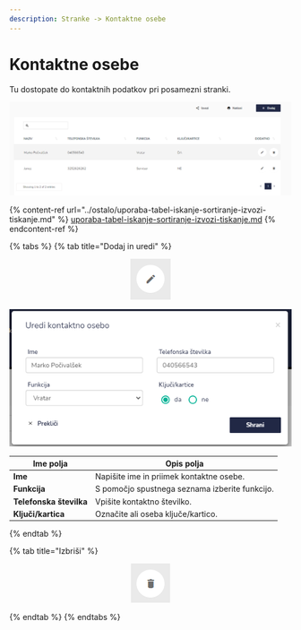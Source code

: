 ```yaml
---
description: Stranke -> Kontaktne osebe
---
```


# Kontaktne osebe

Tu dostopate do kontaktnih podatkov pri posamezni stranki.

![](../.gitbook/assets/Stranke_1_kontaktne_osebe_pogled.PNG)

{% content-ref url="../ostalo/uporaba-tabel-iskanje-sortiranje-izvozi-tiskanje.md" %}
[uporaba-tabel-iskanje-sortiranje-izvozi-tiskanje.md](../ostalo/uporaba-tabel-iskanje-sortiranje-izvozi-tiskanje.md)
{% endcontent-ref %}

{% tabs %}
{% tab title="Dodaj in uredi" %}
<div align="center"><img src="../.gitbook/assets/Knjiga_ikona_pisalo (5).png" alt="Ikona za urejanje"></div>

![](../.gitbook/assets/Stranke_1_kontaktne_osebe_uredi.PNG)

| Ime polja               | Opis polja                                     |
| ----------------------- | ---------------------------------------------- |
| **Ime**                 | Napišite ime in priimek kontaktne osebe.       |
| **Funkcija**            | S pomočjo spustnega seznama izberite funkcijo. |
| **Telefonska številka** | Vpišite kontaktno številko.                    |
| **Ključi/kartica**      | Označite ali oseba ključe/kartico.             |
{% endtab %}

{% tab title="Izbriši" %}
<div align="center"><img src="../.gitbook/assets/Knjiga_ikona_izbris.png" alt="Ikona za brisanje"></div>


{% endtab %}
{% endtabs %}


